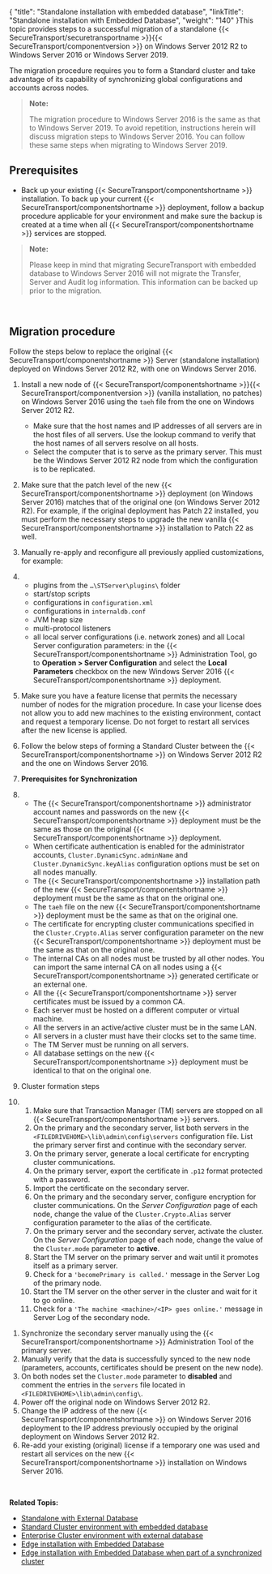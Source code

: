 {
    "title": "Standalone installation with embedded database",
    "linkTitle": "Standalone installation with Embedded Database",
    "weight": "140"
}This topic provides steps to a successful migration of a standalone {{< SecureTransport/securetransportname  >}}{{< SecureTransport/componentversion  >}} on Windows Server 2012 R2 to Windows Server 2016 or Windows Server 2019.

The migration procedure requires you to form a Standard cluster and take advantage of its capability of synchronizing global configurations and accounts across nodes.

> **Note:**
>
> The migration procedure to Windows Server 2016 is the same as that to Windows Server 2019. To avoid repetition, instructions herein will discuss migration steps to Windows Server 2016. You can follow these same steps when migrating to Windows Server 2019.

## Prerequisites

-   Back up your existing {{< SecureTransport/componentshortname >}} installation. To back up your current {{< SecureTransport/componentshortname >}} deployment, follow a backup procedure applicable for your environment and make sure the backup is created at a time when all {{< SecureTransport/componentshortname >}} services are stopped.

> **Note:**
>
> Please keep in mind that migrating SecureTransport with embedded database to Windows Server 2016 will not migrate the Transfer, Server and Audit log information. This information can be backed up prior to the migration.

 

## Migration procedure

Follow the steps below to replace the original {{< SecureTransport/componentshortname  >}} Server (standalone installation) deployed on Windows Server 2012 R2, with one on Windows Server 2016.

1.  Install a new node of {{< SecureTransport/componentshortname >}}{{< SecureTransport/componentversion >}} (vanilla installation, no patches) on Windows Server 2016 using the `taeh` file from the one on Windows Server 2012 R2.
    -   Make sure that the host names and IP addresses of all servers are in the host files of all servers. Use the lookup command to verify that the host names of all servers resolve on all hosts.
    -   Select the computer that is to serve as the primary server. This must be the Windows Server 2012 R2 node from which the configuration is to be replicated.

2.  Make sure that the patch level of the new {{< SecureTransport/componentshortname >}} deployment (on Windows Server 2016) matches that of the original one (on Windows Server 2012 R2). For example, if the original deployment has Patch 22 installed, you must perform the necessary steps to upgrade the new vanilla {{< SecureTransport/componentshortname >}} installation to Patch 22 as well.

3.  Manually re-apply and reconfigure all previously applied customizations, for example:

4.  -   plugins from the `…\STServer\plugins\` folder
    -   start/stop scripts
    -   configurations in `configuration.xml`
    -   configurations in `internaldb.conf`
    -   JVM heap size
    -   multi-protocol listeners
    -   all local server configurations (i.e. network zones) and all Local Server configuration parameters: in the {{< SecureTransport/componentshortname >}} Administration Tool, go to **Operation > Server Configuration** and select the **Local Parameters** checkbox on the new Windows Server 2016 {{< SecureTransport/componentshortname >}} deployment.

5.  Make sure you have a feature license that permits the necessary number of nodes for the migration procedure. In case your license does not allow you to add new machines to the existing environment, contact and request a temporary license. Do not forget to restart all services after the new license is applied.

6.  Follow the below steps of forming a Standard Cluster between the {{< SecureTransport/componentshortname >}} on Windows Server 2012 R2 and the one on Windows Server 2016.

7.    
    **Prerequisites for Synchronization**

8.  -   The {{< SecureTransport/componentshortname >}} administrator account names and passwords on the new {{< SecureTransport/componentshortname >}} deployment must be the same as those on the original {{< SecureTransport/componentshortname >}} deployment.
    -   When certificate authentication is enabled for the administrator accounts, `Cluster.DynamicSync.adminName` and `Cluster.DynamicSync.keyAlias` configuration options must be set on all nodes manually.
    -   The {{< SecureTransport/componentshortname >}} installation path of the new {{< SecureTransport/componentshortname >}} deployment must be the same as that on the original one.
    -   The `taeh` file on the new {{< SecureTransport/componentshortname >}} deployment must be the same as that on the original one.
    -   The certificate for encrypting cluster communications specified in the `Cluster.Crypto.Alias` server configuration parameter on the new {{< SecureTransport/componentshortname >}} deployment must be the same as that on the original one.
    -   The internal CAs on all nodes must be trusted by all other nodes. You can import the same internal CA on all nodes using a {{< SecureTransport/componentshortname >}} generated certificate or an external one.
    -   All the {{< SecureTransport/componentshortname >}} server certificates must be issued by a common CA.
    -   Each server must be hosted on a different computer or virtual machine.
    -   All the servers in an active/active cluster must be in the same LAN.
    -   All servers in a cluster must have their clocks set to the same time.
    -   The TM Server must be running on all servers.
    -   All database settings on the new {{< SecureTransport/componentshortname >}} deployment must be identical to that on the original one.

9.    
    Cluster formation steps

10. 1.  Make sure that Transaction Manager (TM) servers are stopped on all {{< SecureTransport/componentshortname >}} servers.
    2.  On the primary and the secondary server, list both servers in the `<FILEDRIVEHOME>\lib\admin\config\servers` configuration file. List the primary server first and continue with the secondary server.
    3.  On the primary server, generate a local certificate for encrypting cluster communications.
    4.  On the primary server, export the certificate in `.p12` format protected with a password.
    5.  Import the certificate on the secondary server.
    6.  On the primary and the secondary server, configure encryption for cluster communications. On the *Server Configuration* page of each node, change the value of the `Cluster.Crypto.Alias` server configuration parameter to the alias of the certificate.
    7.  On the primary server and the secondary server, activate the cluster. On the *Server Configuration* page of each node, change the value of the `Cluster.mode` parameter to **active**.
    8.  Start the TM server on the primary server and wait until it promotes itself as a primary server.
    9.  Check for a `'becomePrimary is called.'` message in the Server Log of the primary node.
    10. Start the TM server on the other server in the cluster and wait for it to go online.
    11. Check for a `'The machine <machine>/<IP> goes online.'` message in Server Log of the secondary node.

<!-- -->

1.  Synchronize the secondary server manually using the {{< SecureTransport/componentshortname >}} Administration Tool of the primary server.  
2.  Manually verify that the data is successfully synced to the new node (parameters, accounts, certificates should be present on the new node).
3.  On both nodes set the `Cluster.mode` parameter to **disabled** and comment the entries in the `servers` file located in `<FILEDRIVEHOME>\lib\admin\config\`.
4.  Power off the original node on Windows Server 2012 R2.
5.  Change the IP address of the new {{< SecureTransport/componentshortname >}} on Windows Server 2016 deployment to the IP address previously occupied by the original deployment on Windows Server 2012 R2.
6.  Re-add your existing (original) license if a temporary one was used and restart all services on the new {{< SecureTransport/componentshortname >}} installation on Windows Server 2016.

 

**Related Topis:**

-   <a href="../standalone-ext-db" class="MCXref xref">Standalone with External Database</a>
-   <a href="../standard-cluster-mysql" class="MCXref xref">Standard Cluster environment with embedded database</a>
-   <a href="../lec-ext-db" class="MCXref xref">Enterprise Cluster environment with external database</a>
-   <a href="../edge-mysql" class="MCXref xref">Edge installation with Embedded Database</a>
-   <a href="../edge-synced-mysql" class="MCXref xref">Edge installation with Embedded Database when part of a synchronized cluster</a>

 
